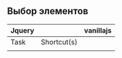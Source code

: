 
## Выбор элементов

| Jquery |             | vanillajs |
| ------ | ----------- | --------- |
| Task   | Shortcut(s) |           |
|        |             |           |